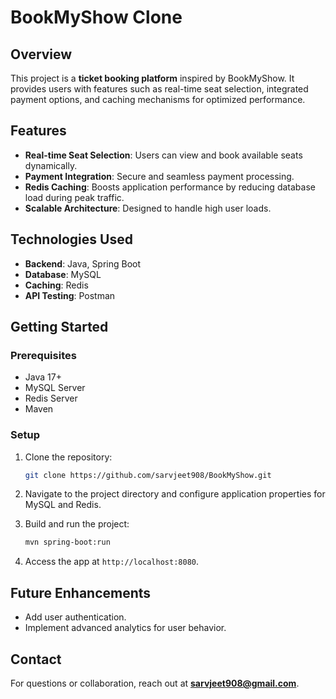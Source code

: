 # BookMyShow Clone

## Overview
This project is a **ticket booking platform** inspired by BookMyShow. It provides users with features such as real-time seat selection, integrated payment options, and caching mechanisms for optimized performance.

## Features
- **Real-time Seat Selection**: Users can view and book available seats dynamically.
- **Payment Integration**: Secure and seamless payment processing.
- **Redis Caching**: Boosts application performance by reducing database load during peak traffic.
- **Scalable Architecture**: Designed to handle high user loads.

## Technologies Used
- **Backend**: Java, Spring Boot
- **Database**: MySQL
- **Caching**: Redis
- **API Testing**: Postman

## Getting Started
### Prerequisites
- Java 17+
- MySQL Server
- Redis Server
- Maven

### Setup
1. Clone the repository:  
   ```bash
   git clone https://github.com/sarvjeet908/BookMyShow.git
   ```
2. Navigate to the project directory and configure application properties for MySQL and Redis.

3. Build and run the project:  
   ```bash
   mvn spring-boot:run
   ```

4. Access the app at `http://localhost:8080`.

## Future Enhancements
- Add user authentication.
- Implement advanced analytics for user behavior.

## Contact
For questions or collaboration, reach out at **sarvjeet908@gmail.com**.

